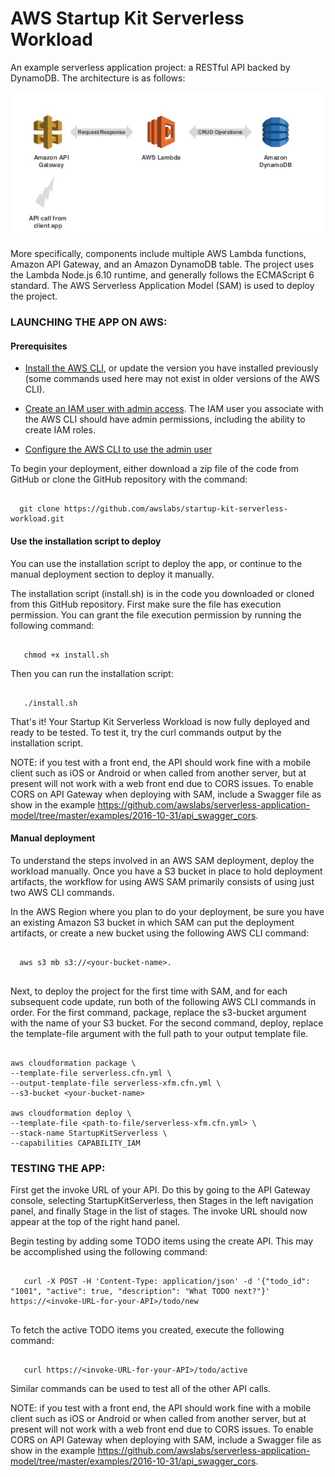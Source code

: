# AWS Startup Kit Serverless Workload

An example serverless application project:  a RESTful API backed by DynamoDB. The architecture is as follows:

![Architecture](images/architecture.jpg)

More specifically, components include multiple AWS Lambda functions, Amazon API Gateway, and an Amazon DynamoDB table.  The project uses the Lambda Node.js 6.10 runtime, and generally follows the ECMAScript 6 standard.  The AWS Serverless Application Model (SAM) is used to deploy the project. 

### LAUNCHING THE APP ON AWS:

#### Prerequisites

- [Install the AWS CLI](http://docs.aws.amazon.com/cli/latest/userguide/installing.html), or update
 the version you have installed previously (some commands used here may not
 exist in older versions of the AWS CLI).

- [Create an IAM user with admin access](http://docs.aws.amazon.com/IAM/latest/UserGuide/getting-started_create-admin-group.html).
 The IAM user you associate with the AWS CLI should have admin permissions, including the ability to create IAM roles.

- [Configure the AWS CLI to use the admin user](http://docs.aws.amazon.com/cli/latest/reference/configure/)




To begin your deployment, either download a zip file of the code from GitHub 
or clone the GitHub repository with the command:  

```

  git clone https://github.com/awslabs/startup-kit-serverless-workload.git

```


#### Use the installation script to deploy

You can use the installation script to deploy the app, or continue to the manual deployment section to deploy it manually.

The installation script (install.sh) is in the code you downloaded or cloned from this GitHub repository. First make sure the file has execution permission. You can grant the file execution permission by running the following command:

```
   
   chmod +x install.sh

```

Then you can run the installation script:

```
   
   ./install.sh

```

That's it!  Your Startup Kit Serverless Workload is now fully deployed and ready to be tested.
To test it, try the curl commands output by the installation script.  

NOTE:  if you test with a front end, the API should work fine with a mobile client such as iOS or Android
or when called from another server, but at present will not work with a web front end due to CORS issues. 
To enable CORS on API Gateway when deploying with SAM, include a Swagger file as show in the example
https://github.com/awslabs/serverless-application-model/tree/master/examples/2016-10-31/api_swagger_cors.


#### Manual deployment

To understand the steps involved in an AWS SAM deployment, deploy the workload
manually.  Once you have a S3 bucket in place to hold deployment artifacts, the 
workflow for using AWS SAM primarily consists of using just two AWS CLI commands.  

In the AWS Region where you plan to do your deployment, be sure you have an 
existing Amazon S3 bucket in which SAM can put the deployment artifacts, or 
create a new bucket using the following AWS CLI command:  

```

  aws s3 mb s3://<your-bucket-name>.  
  
```

Next, to deploy the project for the first time with SAM, and for each subsequent 
code update, run both of the following AWS CLI commands in order.  For the 
first command, package, replace the s3-bucket argument with the name of your 
S3 bucket.  For the second command, deploy, replace the template-file argument 
with the full path to your output template file.

```

aws cloudformation package \
--template-file serverless.cfn.yml \
--output-template-file serverless-xfm.cfn.yml \
--s3-bucket <your-bucket-name>

aws cloudformation deploy \
--template-file <path-to-file/serverless-xfm.cfn.yml> \
--stack-name StartupKitServerless \
--capabilities CAPABILITY_IAM

```

### TESTING THE APP:

First get the invoke URL of your API.  Do this by going to the API Gateway console, 
selecting StartupKitServerless, then Stages in the left navigation panel, and finally 
Stage in the list of stages.  The invoke URL should now appear at the top of the right 
hand panel.  

Begin testing by adding some TODO items using the create API.  This may be
accomplished using the following command: 

```

   curl -X POST -H 'Content-Type: application/json' -d '{"todo_id": "1001", "active": true, "description": "What TODO next?"}' https://<invoke-URL-for-your-API>/todo/new
   
```

To fetch the active TODO items you created, execute the following command:

```

   curl https://<invoke-URL-for-your-API>/todo/active

```

Similar commands can be used to test all of the other API calls.

NOTE:  if you test with a front end, the API should work fine with a mobile client such as iOS or Android
or when called from another server, but at present will not work with a web front end due to CORS issues. 
To enable CORS on API Gateway when deploying with SAM, include a Swagger file as show in the example
https://github.com/awslabs/serverless-application-model/tree/master/examples/2016-10-31/api_swagger_cors.


